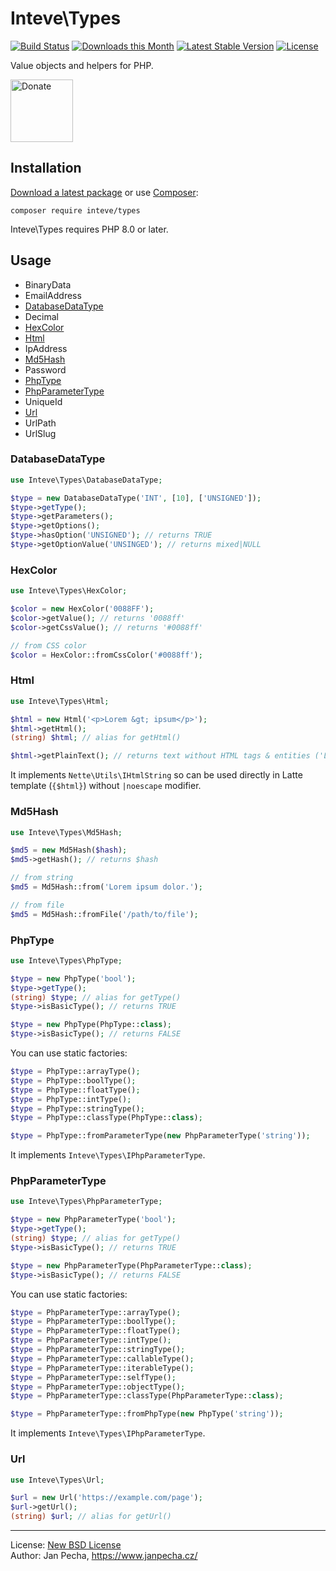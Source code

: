 # Inteve\Types

[![Build Status](https://github.com/inteve/types/workflows/Build/badge.svg)](https://github.com/inteve/types/actions)
[![Downloads this Month](https://img.shields.io/packagist/dm/inteve/types.svg)](https://packagist.org/packages/inteve/types)
[![Latest Stable Version](https://poser.pugx.org/inteve/types/v/stable)](https://github.com/inteve/types/releases)
[![License](https://img.shields.io/badge/license-New%20BSD-blue.svg)](https://github.com/inteve/types/blob/master/license.md)

Value objects and helpers for PHP.

<a href="https://www.janpecha.cz/donate/"><img src="https://buymecoffee.intm.org/img/donate-banner.v1.svg" alt="Donate" height="100"></a>


## Installation

[Download a latest package](https://github.com/inteve/types/releases) or use [Composer](http://getcomposer.org/):

```
composer require inteve/types
```

Inteve\Types requires PHP 8.0 or later.


## Usage

* BinaryData
* EmailAddress
* [DatabaseDataType](#databasedatatype)
* Decimal
* [HexColor](#hexcolor)
* [Html](#html)
* IpAddress
* [Md5Hash](#md5hash)
* Password
* [PhpType](#phptype)
* [PhpParameterType](#phpparametertype)
* UniqueId
* [Url](#url)
* UrlPath
* UrlSlug


### DatabaseDataType

```php
use Inteve\Types\DatabaseDataType;

$type = new DatabaseDataType('INT', [10], ['UNSIGNED']);
$type->getType();
$type->getParameters();
$type->getOptions();
$type->hasOption('UNSIGNED'); // returns TRUE
$type->getOptionValue('UNSINGED'); // returns mixed|NULL
```


### HexColor

```php
use Inteve\Types\HexColor;

$color = new HexColor('0088FF');
$color->getValue(); // returns '0088ff'
$color->getCssValue(); // returns '#0088ff'

// from CSS color
$color = HexColor::fromCssColor('#0088ff');
```

### Html

```php
use Inteve\Types\Html;

$html = new Html('<p>Lorem &gt; ipsum</p>');
$html->getHtml();
(string) $html; // alias for getHtml()

$html->getPlainText(); // returns text without HTML tags & entities ('Lorem > ipsum')
```

It implements `Nette\Utils\IHtmlString` so can be used directly in Latte template (`{$html}`) without `|noescape` modifier.


### Md5Hash

```php
use Inteve\Types\Md5Hash;

$md5 = new Md5Hash($hash);
$md5->getHash(); // returns $hash

// from string
$md5 = Md5Hash::from('Lorem ipsum dolor.');

// from file
$md5 = Md5Hash::fromFile('/path/to/file');
```


### PhpType

```php
use Inteve\Types\PhpType;

$type = new PhpType('bool');
$type->getType();
(string) $type; // alias for getType()
$type->isBasicType(); // returns TRUE

$type = new PhpType(PhpType::class);
$type->isBasicType(); // returns FALSE
```

You can use static factories:

```php
$type = PhpType::arrayType();
$type = PhpType::boolType();
$type = PhpType::floatType();
$type = PhpType::intType();
$type = PhpType::stringType();
$type = PhpType::classType(PhpType::class);

$type = PhpType::fromParameterType(new PhpParameterType('string'));
```

It implements `Inteve\Types\IPhpParameterType`.


### PhpParameterType

```php
use Inteve\Types\PhpParameterType;

$type = new PhpParameterType('bool');
$type->getType();
(string) $type; // alias for getType()
$type->isBasicType(); // returns TRUE

$type = new PhpParameterType(PhpParameterType::class);
$type->isBasicType(); // returns FALSE
```

You can use static factories:

```php
$type = PhpParameterType::arrayType();
$type = PhpParameterType::boolType();
$type = PhpParameterType::floatType();
$type = PhpParameterType::intType();
$type = PhpParameterType::stringType();
$type = PhpParameterType::callableType();
$type = PhpParameterType::iterableType();
$type = PhpParameterType::selfType();
$type = PhpParameterType::objectType();
$type = PhpParameterType::classType(PhpParameterType::class);

$type = PhpParameterType::fromPhpType(new PhpType('string'));
```

It implements `Inteve\Types\IPhpParameterType`.


### Url

```php
use Inteve\Types\Url;

$url = new Url('https://example.com/page');
$url->getUrl();
(string) $url; // alias for getUrl()
```


------------------------------

License: [New BSD License](license.md)
<br>Author: Jan Pecha, https://www.janpecha.cz/
